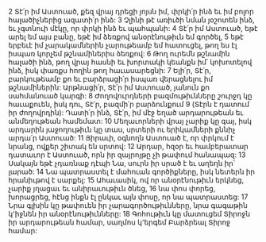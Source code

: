 2 Տէ՛ր իմ Աստուած, քեզ վրայ դրեցի յոյսն իմ,
փրկի՛ր ինձ եւ իմ բոլոր հալածիչներից ազատի՛ր ինձ:
3 Չլինի թէ առիւծի նման յօշոտեն ինձ,
եւ չգտնուի մէկը, որ փրկի ինձ եւ պահպանի:
4 Տէ՛ր իմ Աստուած, եթէ արել եմ այս բանը,
եթէ իմ ձեռքով անօրէնութիւն եմ գործել,
5 եթէ երբեւէ իմ չարակամներին չարութեամբ եմ հատուցել,
թող ես էլ իսպառ կորչեմ թշնամիներիս ձեռքով:
6 Թող ուրեմն թշնամին հալածի ինձ,
թող վրայ հասնի եւ խորտակի կեանքն իմ՝ կոխոտելով ինձ,
իսկ փառքս հողին թող հաւասարեցնի:
7 Ելի՛ր, Տէ՛ր, բարկութեամբ քո
եւ բարձրացի՛ր իսպառ վերացնելու իմ թշնամիներին:
Արթնացի՛ր, Տէ՛ր իմ Աստուած,
յանուն քո սահմանուած կարգի:
8 Ժողովուրդների բազմութիւնները շուրջդ կը հաւաքուեն,
իսկ դու, Տէ՛ր, բազմի՛ր բարձունքում
9 (Տէրն է դատում իր ժողովրդին):
Դատի՛ր ինձ, Տէ՛ր,
իմ մէջ եղած արդարութեան եւ անմեղութեան համեմատ:
10 Մեղաւորների վրայ չարիք կը գայ,
իսկ արդարին յաջողութիւն կը տաս,
սրտերի ու երիկամների քննիչ արդա՛ր Աստուած:
11 Յիրաւի, օգնողն Աստուած է,
որ փրկում է նրանց, ովքեր շիտակ են սրտով:
12 Արդար, հզօր եւ համբերատար դատաւոր է Աստուած,
որն իր զայրոյթը չի թափում հանապազ:
13 Սակայն եթէ չդառնաք դէպի Նա,
սուրն իր սրած է եւ աղեղն իր՝ լարած:
14 Նա պատրաստել է մահուան գործիքները,
իսկ նետերն իր հրանիւթով է սարքել:
15 Ահաւասիկ, ով որ անօրէնութիւն երկնեց,
չարիք յղացաւ եւ անիրաւութիւն ծնեց,
16 նա փոս փորեց, խորացրեց,
հէնց ինքն էլ ընկաւ այն փոսը,
որ նա պատրաստեց:
17 Նրա գլխին կը թափուեն իր չարագործութիւնները,
նրա գագաթին կ՚իջնեն իր անօրէնութիւնները:
18 Գոհութիւն կը մատուցեմ Տիրոջն իր արդարութեան համար,
սաղմոս կ՚երգեմ Բարձրեալ Տիրոջ համար:
